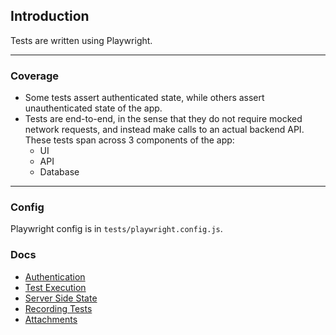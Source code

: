 ## Introduction

Tests are written using Playwright.

---

### Coverage

- Some tests assert authenticated state, while others assert unauthenticated state of the app.
- Tests are end-to-end, in the sense that they do not require mocked network requests, and instead make calls to an actual backend API. These tests span across 3 components of the app:
    - UI
    - API
    - Database

---

### Config
Playwright config is in `tests/playwright.config.js`.

### Docs
- [Authentication](./authentication.md)
- [Test Execution](./execution.md)
- [Server Side State](./server_side_state.md)
- [Recording Tests](./record.md)
- [Attachments](./attachments.md)
